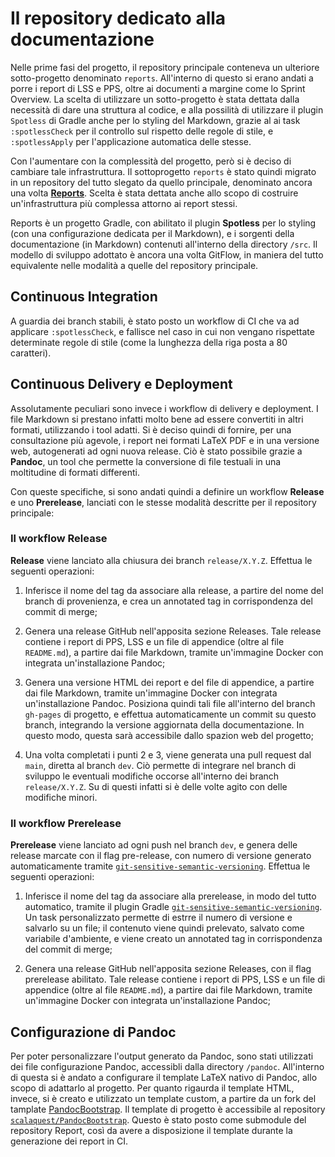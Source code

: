 # Il repository dedicato alla documentazione

Nelle prime fasi del progetto, il repository principale conteneva un ulteriore
sotto-progetto denominato `reports`. All'interno di questo si erano andati a
porre i report di LSS e PPS, oltre ai documenti a margine come lo Sprint
Overview. La scelta di utilizzare un sotto-progetto è stata dettata dalla
necessità di dare una struttura al codice, e alla possilità di utilizzare il
plugin `Spotless` di Gradle anche per lo styling del Markdown, grazie al ai task
`:spotlessCheck` per il controllo sul rispetto delle regole di stile, e
`:spotlessApply` per l'applicazione automatica delle stesse.

Con l'aumentare con la complessità del progetto, però si è deciso di cambiare
tale infrastruttura. Il sottoprogetto `reports` è stato quindi migrato in un
repository del tutto slegato da quello principale, denominato ancora una volta
[**Reports**](https://github.com/scalaquest/Reports). Scelta è stata dettata
anche allo scopo di costruire un'infrastruttura più complessa attorno ai report
stessi.

Reports è un progetto Gradle, con abilitato il plugin **Spotless** per lo
styling (con una configurazione dedicata per il Markdown), e i sorgenti della
documentazione (in Markdown) contenuti all'interno della directory `/src`. Il
modello di sviluppo adottato è ancora una volta GitFlow, in maniera del tutto
equivalente nelle modalità a quelle del repository principale.

## Continuous Integration

A guardia dei branch stabili, è stato posto un workflow di CI che va ad
applicare `:spotlessCheck`, e fallisce nel caso in cui non vengano rispettate
determinate regole di stile (come la lunghezza della riga posta a 80 caratteri).

## Continuous Delivery e Deployment

Assolutamente peculiari sono invece i workflow di delivery e deployment. I file
Markdown si prestano infatti molto bene ad essere convertiti in altri formati,
utilizzando i tool adatti. Si è deciso quindi di fornire, per una consultazione
più agevole, i report nei formati LaTeX PDF e in una versione web, autogenerati
ad ogni nuova release. Ciò è stato possibile grazie a **Pandoc**, un tool che
permette la conversione di file testuali in una moltitudine di formati
differenti.

Con queste specifiche, si sono andati quindi a definire un workflow **Release**
e uno **Prerelease**, lanciati con le stesse modalità descritte per il
repository principale:

### Il workflow Release

**Release** viene lanciato alla chiusura dei branch `release/X.Y.Z`. Effettua le
seguenti operazioni:

1. Inferisce il nome del tag da associare alla release, a partire del nome del
   branch di provenienza, e crea un annotated tag in corrispondenza del commit
   di merge;

2. Genera una release GitHub nell'apposita sezione Releases. Tale release
   contiene i report di PPS, LSS e un file di appendice (oltre al file
   `README.md`), a partire dai file Markdown, tramite un'immagine Docker con
   integrata un'installazione Pandoc;

3. Genera una versione HTML dei report e del file di appendice, a partire dai
   file Markdown, tramite un'immagine Docker con integrata un'installazione
   Pandoc. Posiziona quindi tali file all'interno del branch `gh-pages` di
   progetto, e effettua automaticamente un commit su questo branch, integrando
   la versione aggiornata della documentazione. In questo modo, questa sarà
   accessibile dallo spazion web del progetto;

4. Una volta completati i punti 2 e 3, viene generata una pull request dal
   `main`, diretta al branch `dev`. Ciò permette di integrare nel branch di
   sviluppo le eventuali modifiche occorse all'interno dei branch
   `release/X.Y.Z`. Su di questi infatti si è delle volte agito con delle
   modifiche minori.

### Il workflow Prerelease

**Prerelease** viene lanciato ad ogni push nel branch `dev`, e genera delle
release marcate con il flag pre-release, con numero di versione generato
automaticamente tramite
[`git-sensitive-semantic-versioning`](https://github.com/DanySK/git-sensitive-semantic-versioning-gradle-plugin/blob/master/src/main/kotlin/org/danilopianini/gradle/gitsemver/GitSemVer.kt).
Effettua le seguenti operazioni:

1. Inferisce il nome del tag da associare alla prerelease, in modo del tutto
   automatico, tramite il plugin Gradle
   [`git-sensitive-semantic-versioning`](https://github.com/DanySK/git-sensitive-semantic-versioning-gradle-plugin/blob/master/src/main/kotlin/org/danilopianini/gradle/gitsemver/GitSemVer.kt).
   Un task personalizzato permette di estrre il numero di versione e salvarlo su
   un file; il contenuto viene quindi prelevato, salvato come variabile
   d'ambiente, e viene creato un annotated tag in corrispondenza del commit di
   merge;

2) Genera una release GitHub nell'apposita sezione Releases, con il flag
   prerelease abilitato. Tale release contiene i report di PPS, LSS e un file di
   appendice (oltre al file `README.md`), a partire dai file Markdown, tramite
   un'immagine Docker con integrata un'installazione Pandoc;

## Configurazione di Pandoc

Per poter personalizzare l'output generato da Pandoc, sono stati utilizzati dei
file configurazione Pandoc, accessibli dalla directory `/pandoc`. All'interno di
questa si è andato a configurare il template LaTeX nativo di Pandoc, allo scopo
di adattarlo al progetto. Per quanto rigaurda il template HTML, invece, si è
creato e utilizzato un template custom, a partire da un fork del tamplate
[PandocBootstrap](https://github.com/ashki23/pandoc-bootstrap). Il template di
progetto è accessibile al repository
[`scalaquest/PandocBootstrap`](https://github.com/scalaquest/PandocBootstrap).
Questo è stato posto come submodule del repository Report, così da avere a
disposizione il template durante la generazione dei report in CI.
